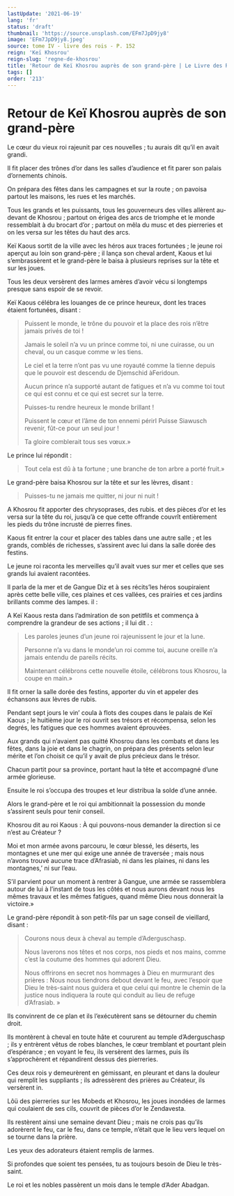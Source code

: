 ```yaml
---
lastUpdate: '2021-06-19'
lang: 'fr'
status: 'draft'
thumbnail: 'https://source.unsplash.com/EFm7JpD9jy8'
image: 'EFm7JpD9jy8.jpeg'
source: tome IV - livre des rois - P. 152
reign: 'Keï Khosrou'
reign-slug: 'regne-de-khosrou'
title: 'Retour de Keï Khosrou auprès de son grand-père | Le Livre des Rois | Shâhnâmeh'
tags: []
order: '213'
---
```


# Retour de Keï Khosrou auprès de son grand-père

Le cœur du vieux roi rajeunit par ces nouvelles ; tu aurais dit qu’il en avait grandi.

Il fit placer des trônes d’or dans les salles d’audience et fit parer son palais d’ornements chinois.

On prépara des fêtes dans les campagnes et sur la route ; on pavoisa partout les maisons, les rues et les marchés.

Tous les grands et les puissants, tous les gouverneurs des villes allèrent au-devant de Khosrou ; partout on érigea des arcs de triomphe et le monde ressemblait à du brocart d’or ; partout on mêla du musc et des pierreries et on les versa sur les têtes du haut des arcs.

Keï Kaous sortit de la ville avec les héros aux traces fortunées ; le jeune roi aperçut au loin son grand-père ; il lança son cheval ardent, Kaous et lui s’embrassèrent et le grand-père le baisa à plusieurs reprises sur la tête et sur les joues.

Tous les deux versèrent des larmes amères d’avoir vécu si longtemps presque sans espoir de se revoir.

Keï Kaous célébra les louanges de ce prince heureux, dont les traces étaient fortunées, disant :

> Puissent le monde, le trône du pouvoir et la place des rois n’être jamais privés de toi !
>
> Jamais le soleil n’a vu un prince comme toi, ni une cuirasse, ou un cheval, ou un casque comme w les tiens.
>
> Le ciel et la terre n’ont pas vu une royauté comme la tienne depuis que le pouvoir est descendu de Djemschid àFeridoun.
>
> Aucun prince n’a supporté autant de fatigues et n’a vu comme toi tout ce qui est connu et ce qui est secret sur la terre.
>
> Puisses-tu rendre heureux le monde brillant !
>
> Puissent le cœur et l’âme de ton ennemi périrI Puisse Siawusch revenir, fût-ce pour un seul jour !
>
> Ta gloire comblerait tous ses vœux.»

Le prince lui répondit :

> Tout cela est dû à ta fortune ; une branche de ton arbre a porté fruit.»

Le grand-père baisa Khosrou sur la tête et sur les lèvres, disant :

> Puisses-tu ne jamais me quitter, ni jour ni nuit !

A Khosrou fit apporter des chrysoprases, des rubis. et des pièces d’or et les versa sur la tête du roi, jusqu’à ce que cette offrande couvrît entièrement les pieds du trône incrusté de pierres fines.

Kaous fit entrer la cour et placer des tables dans une autre salle ; et les grands, comblés de richesses, s’assirent avec lui dans la salle dorée des festins.

Le jeune roi raconta les merveilles qu’il avait vues sur mer et celles que ses grands lui avaient racontées.

Il parla de la mer et de Gangue Diz et à ses récits’les héros soupiraient après cette belle ville, ces plaines et ces vallées, ces prairies et ces jardins brillants comme des lampes. il :

A Keï Kaous resta dans l’admiration de son petitfils et commença à comprendre la grandeur de ses actions ; il lui dit . :

> Les paroles jeunes d’un jeune roi rajeunissent le jour et la lune.
>
> Personne n’a vu dans le monde’un roi comme toi, aucune oreille n’a jamais entendu de pareils récits.
>
> Maintenant célébrons cette nouvelle étoile, célébrons tous Khosrou, la coupe en main.»

Il fit orner la salle dorée des festins, apporter du vin et appeler des échansons aux Ièvres de rubis.

Pendant sept jours le vin’
coula à flots des coupes dans le palais de Keï Kaous ; le huitième jour le roi ouvrit ses trésors et récompensa, selon les degrés, les fatigues que ces hommes avaient éprouvées.

Aux grands qui n’avaient pas quitté Khosrou dans les combats et dans les fêtes, dans la joie et dans le chagrin, on prépara des présents selon leur mérite et l’on choisit ce qu’il y avait de plus précieux dans le trésor.

Chacun partit pour sa province, portant haut la tête et accompagné d’une armée glorieuse.

Ensuite le roi s’occupa des troupes et leur distribua la solde d’une année.

Alors le grand-père et le roi qui ambitionnait la possession du monde s’assirent seuls pour tenir conseil.

Khosrou dit au roi Kaous : À qui pouvons-nous demander la direction si ce n’est au Créateur ?

Moi et mon armée avons parcouru, le cœur blessé, les déserts, les montagnes et une mer qui exige une année de traversée ; mais nous n’avons trouvé aucune trace d’Afrasiab, ni dans les plaines, ni dans les montagnes,’ ni sur l’eau.

S’il parvient pour un moment à rentrer à Gangue, une armée se rassemblera autour de lui à l’instant de tous les côtés et nous aurons devant nous les mêmes travaux et les mêmes fatigues, quand même Dieu nous donnerait la victoire.»

Le grand-père répondit à son petit-fils par un sage conseil de vieillard, disant :

> Courons nous deux à cheval au temple d’Aderguschasp.
>
> Nous laverons nos têtes et nos corps, nos pieds et nos mains, comme c’est la coutume des hommes qui adorent Dieu.
>
> Nous offrirons en secret nos hommages à Dieu en murmurant des prières : Nous nous tiendrons debout devant le feu, avec l’espoir que Dieu le très-saint nous guidera et que celui qui montre le chemin de la justice nous indiquera la route qui conduit au lieu de refuge d’Afrasiab. »

Ils convinrent de ce plan et ils l’exécutèrent sans se détourner du chemin droit.

Ils montèrent à cheval en toute hâte et coururent au temple d’Aderguschasp ; ils y entrèrent vêtus de robes blanches, le cœur tremblant et pourtant plein d’espérance ; en voyant le feu, ils versèrent des larmes, puis ils s’approchèrent et répandirent dessus des pierreries.

Ces deux rois y demeurèrent en gémissant, en pleurant et dans la douleur qui remplit les suppliants ; ils adressèrent des prières au Créateur, ils versèrent in.

Lôü des pierreries sur les Mobeds et Khosrou, les joues inondées de larmes qui coulaient de ses cils, couvrit de pièces d’or le Zendavesta.

Ils restèrent ainsi une semaine devant Dieu ; mais ne crois pas qu’ils adorèrent le feu, car le feu, dans ce temple, n’était que le lieu vers lequel on se tourne dans la prière.

Les yeux des adorateurs étaient remplis de larmes.

Si profondes que soient tes pensées, tu as toujours besoin de Dieu le très-saint.

Le roi et les nobles passèrent un mois dans le temple d’Ader Abadgan.
